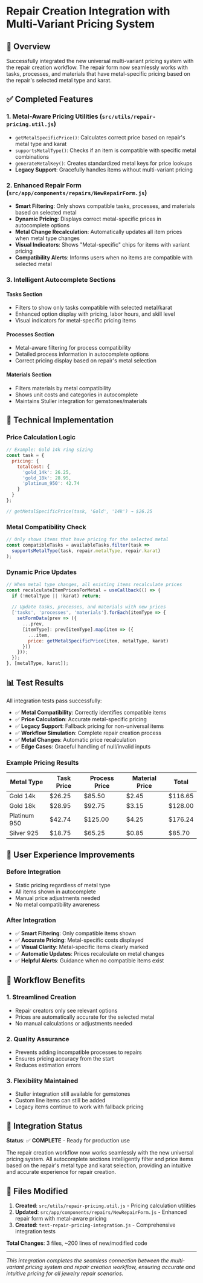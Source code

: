 # Repair Creation Integration with Multi-Variant Pricing System

## 🎯 Overview

Successfully integrated the new universal multi-variant pricing system with the repair creation workflow. The repair form now seamlessly works with tasks, processes, and materials that have metal-specific pricing based on the repair's selected metal type and karat.

## ✅ Completed Features

### 1. **Metal-Aware Pricing Utilities** (`src/utils/repair-pricing.util.js`)
- `getMetalSpecificPrice()`: Calculates correct price based on repair's metal type and karat
- `supportsMetalType()`: Checks if an item is compatible with specific metal combinations
- `generateMetalKey()`: Creates standardized metal keys for price lookups
- **Legacy Support**: Gracefully handles items without multi-variant pricing

### 2. **Enhanced Repair Form** (`src/app/components/repairs/NewRepairForm.js`)
- **Smart Filtering**: Only shows compatible tasks, processes, and materials based on selected metal
- **Dynamic Pricing**: Displays correct metal-specific prices in autocomplete options
- **Metal Change Recalculation**: Automatically updates all item prices when metal type changes
- **Visual Indicators**: Shows "Metal-specific" chips for items with variant pricing
- **Compatibility Alerts**: Informs users when no items are compatible with selected metal

### 3. **Intelligent Autocomplete Sections**

#### Tasks Section
- Filters to show only tasks compatible with selected metal/karat
- Enhanced option display with pricing, labor hours, and skill level
- Visual indicators for metal-specific pricing items

#### Processes Section  
- Metal-aware filtering for process compatibility
- Detailed process information in autocomplete options
- Correct pricing display based on repair's metal selection

#### Materials Section
- Filters materials by metal compatibility
- Shows unit costs and categories in autocomplete
- Maintains Stuller integration for gemstones/materials

## 🔧 Technical Implementation

### Price Calculation Logic
```javascript
// Example: Gold 14k ring sizing
const task = {
  pricing: {
    totalCost: {
      'gold_14k': 26.25,
      'gold_18k': 28.95,
      'platinum_950': 42.74
    }
  }
};

// getMetalSpecificPrice(task, 'Gold', '14k') → $26.25
```

### Metal Compatibility Check
```javascript
// Only shows items that have pricing for the selected metal
const compatibleTasks = availableTasks.filter(task => 
  supportsMetalType(task, repair.metalType, repair.karat)
);
```

### Dynamic Price Updates
```javascript
// When metal type changes, all existing items recalculate prices
const recalculateItemPricesForMetal = useCallback(() => {
  if (!metalType || !karat) return;
  
  // Update tasks, processes, and materials with new prices
  ['tasks', 'processes', 'materials'].forEach(itemType => {
    setFormData(prev => ({
      ...prev,
      [itemType]: prev[itemType].map(item => ({
        ...item,
        price: getMetalSpecificPrice(item, metalType, karat)
      }))
    }));
  });
}, [metalType, karat]);
```

## 📊 Test Results

All integration tests pass successfully:

- ✅ **Metal Compatibility**: Correctly identifies compatible items
- ✅ **Price Calculation**: Accurate metal-specific pricing
- ✅ **Legacy Support**: Fallback pricing for non-universal items  
- ✅ **Workflow Simulation**: Complete repair creation process
- ✅ **Metal Changes**: Automatic price recalculation
- ✅ **Edge Cases**: Graceful handling of null/invalid inputs

### Example Pricing Results
| Metal Type | Task Price | Process Price | Material Price | Total |
|------------|------------|---------------|----------------|-------|
| Gold 14k   | $26.25     | $85.50        | $2.45         | $116.65 |
| Gold 18k   | $28.95     | $92.75        | $3.15         | $128.00 |
| Platinum 950| $42.74    | $125.00       | $4.25         | $176.24 |
| Silver 925 | $18.75     | $65.25        | $0.85         | $85.70 |

## 🎨 User Experience Improvements

### Before Integration
- Static pricing regardless of metal type
- All items shown in autocomplete
- Manual price adjustments needed
- No metal compatibility awareness

### After Integration  
- ✅ **Smart Filtering**: Only compatible items shown
- ✅ **Accurate Pricing**: Metal-specific costs displayed
- ✅ **Visual Clarity**: Metal-specific items clearly marked
- ✅ **Automatic Updates**: Prices recalculate on metal changes
- ✅ **Helpful Alerts**: Guidance when no compatible items exist

## 🔄 Workflow Benefits

### 1. **Streamlined Creation**
- Repair creators only see relevant options
- Prices are automatically accurate for the selected metal
- No manual calculations or adjustments needed

### 2. **Quality Assurance**
- Prevents adding incompatible processes to repairs
- Ensures pricing accuracy from the start
- Reduces estimation errors

### 3. **Flexibility Maintained**
- Stuller integration still available for gemstones
- Custom line items can still be added
- Legacy items continue to work with fallback pricing

## 🚀 Integration Status

**Status**: ✅ **COMPLETE** - Ready for production use

The repair creation workflow now works seamlessly with the new universal pricing system. All autocomplete sections intelligently filter and price items based on the repair's metal type and karat selection, providing an intuitive and accurate experience for repair creation.

## 📁 Files Modified

1. **Created**: `src/utils/repair-pricing.util.js` - Pricing calculation utilities
2. **Updated**: `src/app/components/repairs/NewRepairForm.js` - Enhanced repair form with metal-aware pricing
3. **Created**: `test-repair-pricing-integration.js` - Comprehensive integration tests

**Total Changes**: 3 files, ~200 lines of new/modified code

---

*This integration completes the seamless connection between the multi-variant pricing system and repair creation workflow, ensuring accurate and intuitive pricing for all jewelry repair scenarios.*
